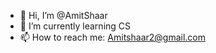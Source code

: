 - 👋 Hi, I’m @AmitShaar
- 🌱 I’m currently learning CS
- 📫 How to reach me: Amitshaar2@gmail.com

<!---
AmitShaar/AmitShaar is a ✨ special ✨ repository because its `README.md` (this file) appears on your GitHub profile.
You can click the Preview link to take a look at your changes.
--->

